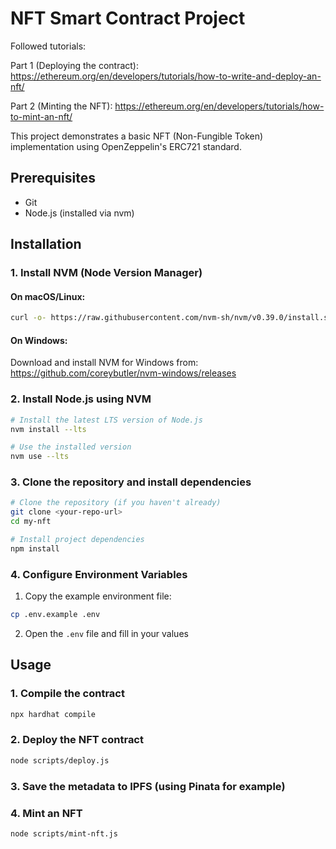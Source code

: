 # NFT Smart Contract Project

Followed tutorials:

Part 1 (Deploying the contract): https://ethereum.org/en/developers/tutorials/how-to-write-and-deploy-an-nft/

Part 2 (Minting the NFT): https://ethereum.org/en/developers/tutorials/how-to-mint-an-nft/

This project demonstrates a basic NFT (Non-Fungible Token) implementation using OpenZeppelin's ERC721 standard.

## Prerequisites

- Git
- Node.js (installed via nvm)

## Installation

### 1. Install NVM (Node Version Manager)

#### On macOS/Linux:
```bash
curl -o- https://raw.githubusercontent.com/nvm-sh/nvm/v0.39.0/install.sh | bash
```

#### On Windows:
Download and install NVM for Windows from: https://github.com/coreybutler/nvm-windows/releases

### 2. Install Node.js using NVM
```bash
# Install the latest LTS version of Node.js
nvm install --lts

# Use the installed version
nvm use --lts
```

### 3. Clone the repository and install dependencies
```bash
# Clone the repository (if you haven't already)
git clone <your-repo-url>
cd my-nft

# Install project dependencies
npm install
```

### 4. Configure Environment Variables

1. Copy the example environment file:
```bash
cp .env.example .env
```

2. Open the `.env` file and fill in your values

## Usage

### 1. Compile the contract

```bash
npx hardhat compile
```

### 2. Deploy the NFT contract

```bash
node scripts/deploy.js
```

### 3. Save the metadata to IPFS (using Pinata for example)

### 4. Mint an NFT

```bash
node scripts/mint-nft.js
```